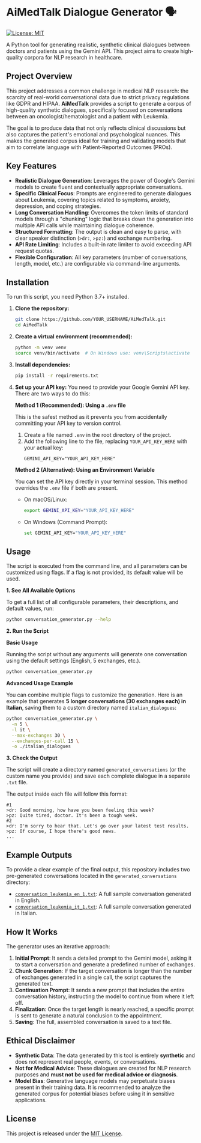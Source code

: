 # AiMedTalk Dialogue Generator 🗣️ 

[![License: MIT](https://img.shields.io/badge/License-MIT-yellow.svg)](https://opensource.org/licenses/MIT)

A Python tool for generating realistic, synthetic clinical dialogues between doctors and patients using the Gemini API. This project aims to create high-quality corpora for NLP research in healthcare.

## Project Overview

This project addresses a common challenge in medical NLP research: the scarcity of real-world conversational data due to strict privacy regulations like GDPR and HIPAA. **AiMedTalk** provides a script to generate a corpus of high-quality synthetic dialogues, specifically focused on conversations between an oncologist/hematologist and a patient with Leukemia.

The goal is to produce data that not only reflects clinical discussions but also captures the patient's emotional and psychological nuances. This makes the generated corpus ideal for training and validating models that aim to correlate language with Patient-Reported Outcomes (PROs).

## Key Features

-   **Realistic Dialogue Generation**: Leverages the power of Google's Gemini models to create fluent and contextually appropriate conversations.
-   **Specific Clinical Focus**: Prompts are engineered to generate dialogues about Leukemia, covering topics related to symptoms, anxiety, depression, and coping strategies.
-   **Long Conversation Handling**: Overcomes the token limits of standard models through a "chunking" logic that breaks down the generation into multiple API calls while maintaining dialogue coherence.
-   **Structured Formatting**: The output is clean and easy to parse, with clear speaker distinction (`>dr:`, `>pz:`) and exchange numbering.
-   **API Rate Limiting**: Includes a built-in rate limiter to avoid exceeding API request quotas.
-   **Flexible Configuration**: All key parameters (number of conversations, length, model, etc.) are configurable via command-line arguments.

## Installation

To run this script, you need Python 3.7+ installed.

1.  **Clone the repository:**
    ```bash
    git clone https://github.com/YOUR_USERNAME/AiMedTalk.git
    cd AiMedTalk
    ```

2.  **Create a virtual environment (recommended):**
    ```bash
    python -m venv venv
    source venv/bin/activate  # On Windows use: venv\Scripts\activate
    ```

3.  **Install dependencies:**
    ```bash
    pip install -r requirements.txt
    ```

4.  **Set up your API key:**
    You need to provide your Google Gemini API key. There are two ways to do this:

    **Method 1 (Recommended): Using a `.env` file**

    This is the safest method as it prevents you from accidentally committing your API key to version control.

    1.  Create a file named `.env` in the root directory of the project.
    2.  Add the following line to the file, replacing `YOUR_API_KEY_HERE` with your actual key:
        ```
        GEMINI_API_KEY="YOUR_API_KEY_HERE"
        ```

    **Method 2 (Alternative): Using an Environment Variable**

    You can set the API key directly in your terminal session. This method overrides the `.env` file if both are present.

    *   On macOS/Linux:
        ```bash
        export GEMINI_API_KEY="YOUR_API_KEY_HERE"
        ```
    *   On Windows (Command Prompt):
        ```bash
        set GEMINI_API_KEY="YOUR_API_KEY_HERE"
        ```


## Usage

The script is executed from the command line, and all parameters can be customized using flags. If a flag is not provided, its default value will be used.

**1. See All Available Options**

To get a full list of all configurable parameters, their descriptions, and default values, run:
```bash
python conversation_generator.py --help
```

**2. Run the Script**

**Basic Usage**

Running the script without any arguments will generate one conversation using the default settings (English, 5 exchanges, etc.).
```bash
python conversation_generator.py
```

**Advanced Usage Example**

You can combine multiple flags to customize the generation. Here is an example that generates **5 longer conversations (30 exchanges each) in Italian**, saving them to a custom directory named `italian_dialogues`:
```bash
python conversation_generator.py \
  -n 5 \
  -l it \
  --max-exchanges 30 \
  --exchanges-per-call 15 \
  -o ./italian_dialogues
```

**3. Check the Output**

The script will create a directory named `generated_conversations` (or the custom name you provide) and save each complete dialogue in a separate `.txt` file.

The output inside each file will follow this format:
```
#1
>dr: Good morning, how have you been feeling this week?
>pz: Quite tired, doctor. It's been a tough week.
#2
>dr: I'm sorry to hear that. Let's go over your latest test results.
>pz: Of course, I hope there's good news.
...
```
## Example Outputs

To provide a clear example of the final output, this repository includes two pre-generated conversations located in the `generated_conversations` directory:

-   [`conversation_leukemia_en_1.txt`](./generated_conversations/conversation_leukemia_en_1.txt): A full sample conversation generated in English.
-   [`conversation_leukemia_it_1.txt`](./generated_conversations/conversation_leukemia_it_1.txt): A full sample conversation generated in Italian.

## How It Works

The generator uses an iterative approach:
1.  **Initial Prompt**: It sends a detailed prompt to the Gemini model, asking it to start a conversation and generate a predefined number of exchanges.
2.  **Chunk Generation**: If the target conversation is longer than the number of exchanges generated in a single call, the script captures the generated text.
3.  **Continuation Prompt**: It sends a new prompt that includes the entire conversation history, instructing the model to continue from where it left off.
4.  **Finalization**: Once the target length is nearly reached, a specific prompt is sent to generate a natural conclusion to the appointment.
5.  **Saving**: The full, assembled conversation is saved to a text file.

## Ethical Disclaimer

-   **Synthetic Data**: The data generated by this tool is entirely **synthetic** and does not represent real people, events, or conversations.
-   **Not for Medical Advice**: These dialogues are created for NLP research purposes and **must not be used for medical advice or diagnosis**.
-   **Model Bias**: Generative language models may perpetuate biases present in their training data. It is recommended to analyze the generated corpus for potential biases before using it in sensitive applications.

## License

This project is released under the [MIT License](LICENSE).
